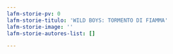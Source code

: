 ```yaml
---
lafm-storie-pv: 0
lafm-storie-titulo: 'WILD BOYS: TORMENTO DI FIAMMA'
lafm-storie-image: ''
lafm-storie-autores-list: []

---
```

